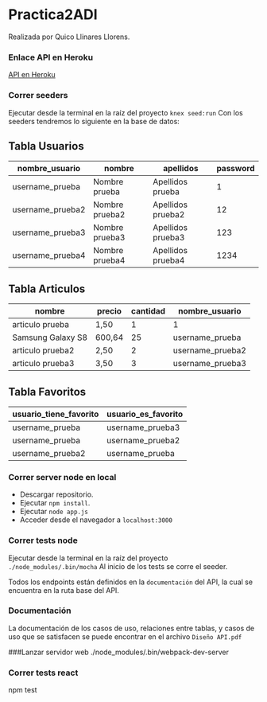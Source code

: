# Practica2ADI

Realizada por Quico Llinares Llorens.

### Enlace API en Heroku

[API en Heroku](https://blooming-tundra-62951.herokuapp.com/)

### Correr seeders
Ejecutar desde la terminal en la raíz del proyecto `knex seed:run`
Con los seeders tendremos lo siguiente en la base de datos:
## Tabla Usuarios
|nombre_usuario|nombre|apellidos|password|
|--|--|--|--|
|username_prueba| Nombre prueba | Apellidos prueba | 1 |
|username_prueba2| Nombre prueba2 | Apellidos prueba2 | 12 |
|username_prueba3| Nombre prueba3 | Apellidos prueba3 | 123 |
|username_prueba4| Nombre prueba4 | Apellidos prueba4 | 1234 |

## Tabla Articulos
|nombre|precio|cantidad|nombre_usuario|
|--|--|--|--|
|articulo prueba| 1,50 | 1 | 1 |
|Samsung Galaxy S8| 600,64 | 25 | username_prueba |
|articulo prueba2| 2,50 | 2 | username_prueba2 |
|articulo prueba3| 3,50 | 3 | username_prueba3 |

## Tabla Favoritos
|usuario_tiene_favorito|usuario_es_favorito|
|--|--|
|username_prueba| username_prueba3 |
|username_prueba| username_prueba2 |
|username_prueba2| username_prueba |


### Correr server node en local
- Descargar repositorio.
- Ejecutar `npm install`.
- Ejecutar `node app.js`
- Acceder desde el navegador a `localhost:3000`

### Correr tests node
Ejecutar desde la terminal en la raíz del proyecto `./node_modules/.bin/mocha`
Al inicio de los tests se corre el seeder.

Todos los endpoints están definidos en la `documentación` del API, la cual se encuentra en la ruta base del API.

### Documentación
La documentación de los casos de uso, relaciones entre tablas, y casos de uso que se satisfacen se puede encontrar en el archivo `Diseño API.pdf`

###Lanzar servidor web
./node_modules/.bin/webpack-dev-server

### Correr tests react
npm test

